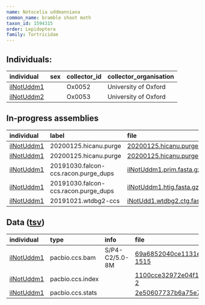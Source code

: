 ```yaml
---
name: Notocelia uddmanniana
common_name: bramble shoot moth
taxon_id: 1594315
order: Lepidoptera
family: Tortricidae
---
```


## Individuals:

| individual | sex | collector_id | collector_organisation |
| :--------- | :-: | :----------- | :--------------------- |
| [ilNotUddm1](ilNotUddm1.md) |  | Ox0052 | University of Oxford |
| [ilNotUddm2](ilNotUddm2.md) |  | Ox0053 | University of Oxford |

## In-progress assemblies

| individual | label | file |
| :--------- | :---- | :--- |
| [ilNotUddm1](ilNotUddm1.md) | 20200125.hicanu.purge | [20200125.hicanu.purge.prim.fasta.gz](https://darwin.cog.sanger.ac.uk/insects/Notocelia_uddmanniana/ilNotUddm1/assemblies/working/20200125.hicanu.purge/20200125.hicanu.purge.prim.fasta.gz) |
| [ilNotUddm1](ilNotUddm1.md) | 20200125.hicanu.purge | [20200125.hicanu.purge.htig.fasta.gz](https://darwin.cog.sanger.ac.uk/insects/Notocelia_uddmanniana/ilNotUddm1/assemblies/working/20200125.hicanu.purge/20200125.hicanu.purge.htig.fasta.gz) |
| [ilNotUddm1](ilNotUddm1.md) | 20191030.falcon-ccs.racon.purge_dups | [ilNotUddm1.prim.fasta.gz](https://darwin.cog.sanger.ac.uk/insects/Notocelia_uddmanniana/ilNotUddm1/assemblies/working/20191030.falcon-ccs.racon.purge_dups/ilNotUddm1.prim.fasta.gz) |
| [ilNotUddm1](ilNotUddm1.md) | 20191030.falcon-ccs.racon.purge_dups | [ilNotUddm1.htig.fasta.gz](https://darwin.cog.sanger.ac.uk/insects/Notocelia_uddmanniana/ilNotUddm1/assemblies/working/20191030.falcon-ccs.racon.purge_dups/ilNotUddm1.htig.fasta.gz) |
| [ilNotUddm1](ilNotUddm1.md) | 20191021.wtdbg2-ccs | [iNotUdd1.wtdbg2.ctg.fasta.gz](https://darwin.cog.sanger.ac.uk/insects/Notocelia_uddmanniana/ilNotUddm1/assemblies/working/20191021.wtdbg2-ccs/iNotUdd1.wtdbg2.ctg.fasta.gz) |

## Data ([tsv](Notocelia_uddmanniana_data.tsv))

| individual | type | info | file |
| :--------- | :--- | :--- | :--- |
| [ilNotUddm1](ilNotUddm1.md) | pacbio.ccs.bam | S/P4-C2/5.0-8M | [69a6852040ce1131ecb8ca7e941340fe-1515](https://darwin.cog.sanger.ac.uk/insects/Notocelia_uddmanniana/ilNotUddm1/genomic_data/pacbio/m64089_191016_110352.bc1001_BAK8A_OA--bc1001_BAK8A_OA.ccs.bam) |
| [ilNotUddm1](ilNotUddm1.md) | pacbio.ccs.index |  | [1100cce32972e04f129284e228f632a3-2](https://darwin.cog.sanger.ac.uk/insects/Notocelia_uddmanniana/ilNotUddm1/genomic_data/pacbio/m64089_191016_110352.bc1001_BAK8A_OA--bc1001_BAK8A_OA.ccs.bam.pbi) |
| [ilNotUddm1](ilNotUddm1.md) | pacbio.ccs.stats |  | [2e50607737b6a75e754f2850b8df61c5](https://darwin.cog.sanger.ac.uk/insects/Notocelia_uddmanniana/ilNotUddm1/genomic_data/pacbio/m64089_191016_110352.bc1001_BAK8A_OA--bc1001_BAK8A_OA.ccs.stats) |
